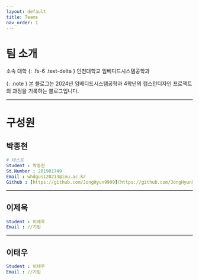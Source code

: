 ```yaml
---
layout: default
title: Teams
nav_order: 1
---
```


# 팀 소개

소속 대학
{: .fs-6 .text-delta }
인천대학교 임베디드시스템공학과

{: .note }
본 블로그는 2024년 임베디드시스템공학과 4학년의 캡스턴디자인 프로젝트의 과정을 기록하는 블로그입니다.


---

# 구성원
## 박종현
```yaml
# 테스트
Student : 박종현
St.Number : 201901749
Email : whdgus120213@inu.ac.kr
Github : [https://github.com/JongHyun9999](https://github.com/JongHyun9999)
```

---

## 이제욱
```yaml
Student : 이제욱
Email : //기입
```

---

## 이태우
```yaml
Student : 이태우
Email : //기입
```
